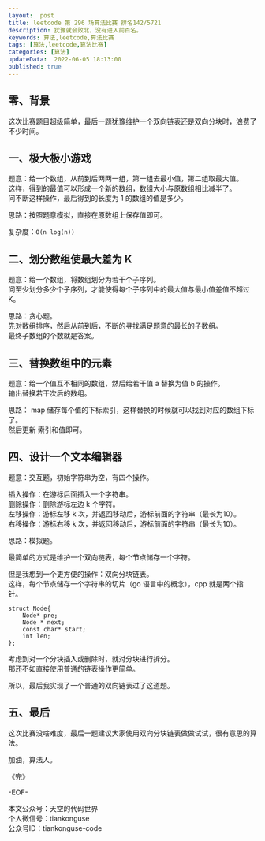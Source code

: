 ```yaml
---   
layout:  post  
title: leetcode 第 296 场算法比赛 排名142/5721   
description: 犹豫就会败北，没有进入前百名。  
keywords: 算法,leetcode,算法比赛  
tags: [算法,leetcode,算法比赛]    
categories: [算法]  
updateData:  2022-06-05 18:13:00  
published: true  
---  
```



## 零、背景  


这次比赛题目超级简单，最后一题犹豫维护一个双向链表还是双向分块时，浪费了不少时间。  


## 一、极大极小游戏  


题意：给一个数组，从前到后两两一组，第一组去最小值，第二组取最大值。  
这样，得到的最值可以形成一个新的数组，数组大小与原数组相比减半了。  
问不断这样操作，最后得到的长度为 1 的数组的值是多少。  


思路：按照题意模拟，直接在原数组上保存值即可。  


复杂度：`O(n log(n))`  


## 二、划分数组使最大差为 K  


题意：给一个数组，将数组划分为若干个子序列。  
问至少划分多少个子序列，才能使得每个子序列中的最大值与最小值差值不超过 K。  


思路：贪心题。  
先对数组排序，然后从前到后，不断的寻找满足题意的最长的子数组。  
最终子数组的个数就是答案。  


## 三、替换数组中的元素  


题意：给一个值互不相同的数组，然后给若干值 a 替换为值 b 的操作。  
输出替换若干次后的数组。  



思路： map 储存每个值的下标索引，这样替换的时候就可以找到对应的数组下标了。  
然后更新 索引和值即可。  


## 四、设计一个文本编辑器  


题意：交互题，初始字符串为空，有四个操作。  


插入操作：在游标后面插入一个字符串。  
删除操作：删除游标左边 k 个字符。  
左移操作：游标左移 k 次，并返回移动后，游标前面的字符串（最长为10）。  
右移操作：游标右移 k 次，并返回移动后，游标前面的字符串（最长为10）。  


思路：模拟题。  



最简单的方式是维护一个双向链表，每个节点储存一个字符。  


但是我想到一个更方便的操作：双向分块链表。  
这样，每个节点储存一个字符串的切片（go 语言中的概念），cpp 就是两个指针。  


```
struct Node{
    Node* pre;
    Node * next;
    const char* start;
    int len;
};
```

考虑到对一个分块插入或删除时，就对分块进行拆分。  
那还不如直接使用普通的链表操作更简单。  


所以，最后我实现了一个普通的双向链表过了这道题。  


## 五、最后  


这次比赛没啥难度，最后一题建议大家使用双向分块链表做做试试，很有意思的算法。  




加油，算法人。  


《完》  


-EOF-  



本文公众号：天空的代码世界  
个人微信号：tiankonguse  
公众号ID：tiankonguse-code  
  

